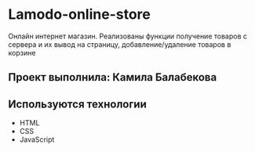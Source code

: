# Lamodo-online-store
Онлайн интернет магазин. 
Реализованы функции получение товаров с сервера и их вывод на страницу, добавление/удаление товаров в корзине
## Проект выполнила: Камила Балабекова

## Используются технологии
- HTML
- CSS
- JavaScript

